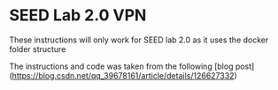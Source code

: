 # SEED Lab 2.0 VPN

These instructions will only work for SEED lab 2.0 as it uses the docker folder structure

The instructions and code was taken from the following [blog post] (https://blog.csdn.net/qq_39678161/article/details/126627332)
